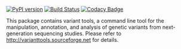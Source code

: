 [![PyPI version](https://badge.fury.io/py/variant_tools.svg)](https://badge.fury.io/py/variant_tools)
[![Build Status](https://travis-ci.org/vatlab/VariantTools.svg?branch=v3)](https://travis-ci.org/vatlab/VariantTools)
[![Codacy Badge](https://api.codacy.com/project/badge/Grade/82661dfae1a34e5e92da1a32f0780b41)](https://www.codacy.com/app/BoPeng/VariantTools?utm_source=github.com&amp;utm_medium=referral&amp;utm_content=vatlab/VariantTools&amp;utm_campaign=Badge_Grade)

This package contains variant tools, a command line tool for 
the manipulation, annotation, and analysis of genetic variants
from next-generation sequencing studies. Please refer to 
http://varianttools.sourceforge.net for details.

